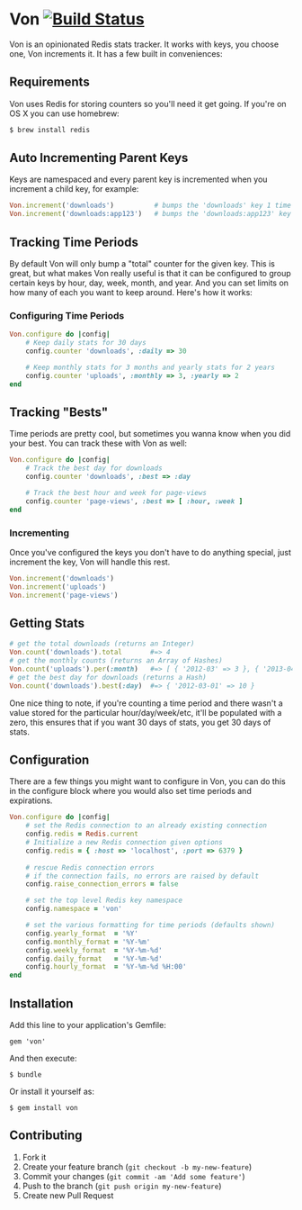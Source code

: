 # Von [![Build Status](https://travis-ci.org/blahed/von.png?branch=master)](https://travis-ci.org/blahed/von)

Von is an opinionated Redis stats tracker. It works with keys, you choose one, Von increments it. It has a few built in conveniences:

## Requirements

Von uses Redis for storing counters so you'll need it get going. If you're on OS X you can use homebrew:

```bash
$ brew install redis
```

## Auto Incrementing Parent Keys

Keys are namespaced and every parent key is incremented when you increment a child key, for example:

```ruby
Von.increment('downloads')          # bumps the 'downloads' key 1 time
Von.increment('downloads:app123')   # bumps the 'downloads:app123' key 1 time AND the 'downloads' key 1 time
```

## Tracking Time Periods

By default Von will only bump a "total" counter for the given key. This is great, but what makes Von really useful is that it can be configured to group certain keys by hour, day, week, month, and year. And you can set limits on how many of each you want to keep around. Here's how it works:

### Configuring Time Periods
```ruby
Von.configure do |config|
    # Keep daily stats for 30 days
    config.counter 'downloads', :daily => 30

    # Keep monthly stats for 3 months and yearly stats for 2 years
    config.counter 'uploads', :monthly => 3, :yearly => 2
end
```

## Tracking "Bests"

Time periods are pretty cool, but sometimes you wanna know when you did your best. You can track these with Von as well:

```ruby
Von.configure do |config|
    # Track the best day for downloads
    config.counter 'downloads', :best => :day

    # Track the best hour and week for page-views
    config.counter 'page-views', :best => [ :hour, :week ]
end
```

### Incrementing

Once you've configured the keys you don't have to do anything special, just increment the key, Von will handle this rest.

```ruby
Von.increment('downloads')
Von.increment('uploads')
Von.increment('page-views')
```

## Getting Stats

```ruby
# get the total downloads (returns an Integer)
Von.count('downloads').total       #=> 4
# get the monthly counts (returns an Array of Hashes)
Von.count('uploads').per(:month)   #=> [ { '2012-03' => 3 }, { '2013-04' => 1 }, { '2013-05' => 0 }]
# get the best day for downloads (returns a Hash)
Von.count('downloads').best(:day)  #=> { '2012-03-01' => 10 }

```

One nice thing to note, if you're counting a time period and there wasn't a value stored for the particular hour/day/week/etc, it'll be populated with a zero, this ensures that if you want 30 days of stats, you get 30 days of stats.

## Configuration

There are a few things you might want to configure in Von, you can do this in the configure block where you would also set time periods and expirations.

```ruby
Von.configure do |config|
    # set the Redis connection to an already existing connection
    config.redis = Redis.current
    # Initialize a new Redis connection given options
    config.redis = { :host => 'localhost', :port => 6379 }
    
    # rescue Redis connection errors
    # if the connection fails, no errors are raised by default
    config.raise_connection_errors = false

    # set the top level Redis key namespace
    config.namespace = 'von'

    # set the various formatting for time periods (defaults shown)
    config.yearly_format  = '%Y'
    config.monthly_format = '%Y-%m'
    config.weekly_format  = '%Y-%m-%d'
    config.daily_format   = '%Y-%m-%d'
    config.hourly_format  = '%Y-%m-%d %H:00'
end
```

## Installation

Add this line to your application's Gemfile:

    gem 'von'

And then execute:

    $ bundle

Or install it yourself as:

    $ gem install von

## Contributing

1. Fork it
2. Create your feature branch (`git checkout -b my-new-feature`)
3. Commit your changes (`git commit -am 'Add some feature'`)
4. Push to the branch (`git push origin my-new-feature`)
5. Create new Pull Request

